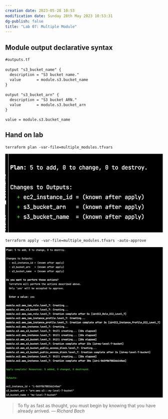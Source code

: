 ```yaml
---
creation date: 2023-05-28 10:53
modification date: Sunday 28th May 2023 10:53:31
dg-publish: false
title: "Lab 07: Multiple Module"
---
```


## Module output declarative syntax 

```hcl
#outputs.tf 

output "s3_bucket_name" {
  description = "S3 bucket name."
  value       = module.s3.bucket_name
}

output "s3_bucket_arn" {
  description = "S3 bucket ARN."
  value       = module.s3.bucket_arn
}
```

 `value = module.s3.bucket_name`


## Hand on lab

```shell
terraform plan -var-file=multiple_modules.tfvars
```

![lab07-tf-plan-result](../artifacts/lab07-tf-plan-result.png)

```shell
terraform apply -var-file=multiple_modules.tfvars -auto-approve
```

![lab07-tf-apply-result](../artifacts/lab07-tf-apply-result.png)


> To fly as fast as thought, you must begin by knowing that you have already arrived.
> — <cite>Richard Bach</cite>
